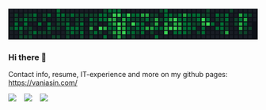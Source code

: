 ![](https://github.com/nikita-vanyasin/nikita-vanyasin/raw/master/out.gif)

### Hi there 👋

Contact info, resume, IT-experience and more on my github pages: https://vaniasin.com/

![](https://img.shields.io/github/stars/nikita-vanyasin?affiliations=OWNER%2CCOLLABORATOR%2CORGANIZATION_MEMBER&style=social)&nbsp;&nbsp;&nbsp;&nbsp;![](https://img.shields.io/github/followers/nikita-vanyasin?style=social)&nbsp;&nbsp;&nbsp;&nbsp;![](https://komarev.com/ghpvc/?username=nikita-vanyasin&color=lightgrey&style=flat)
